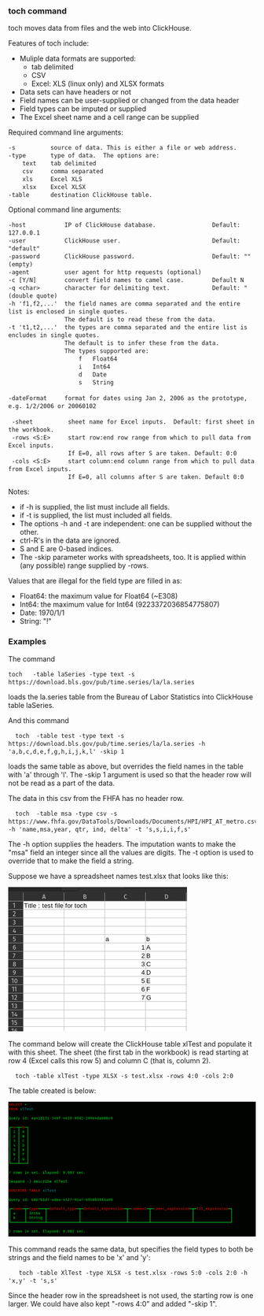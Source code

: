 ### toch command
toch moves data from files and the web into ClickHouse.

Features of toch include:

  - Muliple data formats are supported:
       - tab delimited
       - CSV
       - Excel: XLS (linux only) and XLSX formats
  - Data sets can have headers or not
  - Field names can be user-supplied or changed from the data header
  - Field types can be imputed or supplied
  - The Excel sheet name and a cell range can be supplied

Required command line arguments:
  
    -s          source of data. This is either a file or web address.
    -type       type of data.  The options are:
        text    tab delimited
        csv     comma separated
        xls     Excel XLS
        xlsx    Excel XLSX
    -table      destination ClickHouse table.

Optional command line arguments:

    -host           IP of ClickHouse database.                Default: 127.0.0.1
    -user           ClickHouse user.                          Default: "default"
    -password       ClickHouse password.                      Default: "" (empty)
    -agent          user agent for http requests (optional)
    -c [Y/N]        convert field names to camel case.        Default N
    -q <char>       character for delimiting text.            Default: " (double quote)
    -h 'f1,f2,...'  the field names are comma separated and the entire list is enclosed in single quotes. 
                    The default is to read these from the data.
    -t 't1,t2,...'  the types are comma separated and the entire list is encludes in single quotes. 
                    The default is to infer these from the data. 
                    The types supported are:
                        f   Float64
                        i   Int64
                        d   Date
                        s   String

    -dateFormat     format for dates using Jan 2, 2006 as the prototype, e.g. 1/2/2006 or 20060102

     -sheet          sheet name for Excel inputs.  Default: first sheet in the workbook.
     -rows <S:E>     start row:end row range from which to pull data from Excel inputs. 
                     If E=0, all rows after S are taken. Default: 0:0
     -cols <S:E>     start column:end column range from which to pull data from Excel inputs. 
                     If E=0, all columns after S are taken. Default 0:0
Notes:
  - if -h is supplied, the list must include all fields.
  - if -t is supplied, the list must included all fields.
  - The options -h and -t are independent: one can be supplied without the other.
  - ctrl-R's in the data are ignored.
  - S and E are 0-based indices.
  - The -skip parameter works with spreadsheets, too. It is applied within (any possible) range supplied by -rows.

Values that are illegal for the field type are filled in as:
   - Float64: the maximum value for Float64 (~E308)
   - Int64: the maximum value for Int64 (9223372036854775807)
   - Date: 1970/1/1
   - String: "!"

### Examples

The command

    toch   -table laSeries -type text -s https://download.bls.gov/pub/time.series/la/la.series
loads the la.series table from the Bureau of Labor Statistics into ClickHouse table laSeries.

And this command

      toch  -table test -type text -s https://download.bls.gov/pub/time.series/la/la.series -h 'a,b,c,d,e,f,g,h,i,j,k,l' -skip 1
loads the same table as above, but overrides the field names in the table with 'a' through 'l'.
The -skip 1 argument is used so that the header row will not be read as a part of the data.

The data in this csv from the FHFA has no header row.

      toch  -table msa -type csv -s https://www.fhfa.gov/DataTools/Downloads/Documents/HPI/HPI_AT_metro.csv -h 'name,msa,year, qtr, ind, delta' -t 's,s,i,i,f,s'
The -h option supplies the headers. The imputation wants to make the "msa" field an integer since
all the values are digits.  The -t option is used to override that to make the field a string.

Suppose we have a spreadsheet names test.xlsx that looks like this:

![exampleXLS.png](examples/exampleXLS.png)

The command below will create the ClickHouse table xlTest and populate it with this sheet.
The sheet (the first tab in the workbook) is read starting at row 4 (Excel calls this row 5) and column C (that is,
column 2).

      toch -table xlTest -type XLSX -s test.xlsx -rows 4:0 -cols 2:0

The table created is below:

![exampleChTable](examples/exampleChTable.png)

This command reads the same data, but specifies the field types to both be strings and the field names to be 'x' and 'y':

       toch -table XlTest -type XLSX -s test.xlsx -rows 5:0 -cols 2:0 -h 'x,y' -t 's,s'

Since the header row in the spreadsheet is not used, the starting row is one larger.  We could have also
kept "-rows 4:0" and added "-skip 1".
